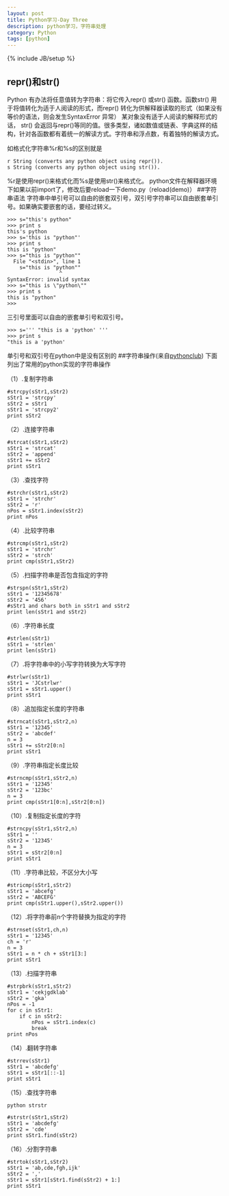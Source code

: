 ```yaml
---
layout: post
title: Python学习-Day Three
description: python学习，字符串处理
category: Python
tags: [python]
---
```

{% include JB/setup %}
## repr()和str()
Python 有办法将任意值转为字符串：将它传入repr() 或str() 函数。函数str() 用于将值转化为适于人阅读的形式，而repr() 转化为供解释器读取的形式（如果没有等价的语法，则会发生SyntaxError 异常） 某对象没有适于人阅读的解释形式的话， str() 会返回与repr()等同的值。很多类型，诸如数值或链表、字典这样的结构，针对各函数都有着统一的解读方式。字符串和浮点数，有着独特的解读方式。

如格式化字符串%r和%s的区别就是

    r String (converts any python object using repr()). 
    s String (converts any python object using str()).
%r是使用repr()来格式化而%s是使用str()来格式化。
python文件在解释器环境下如果以前import了，修改后要reload一下demo.py（reload(demo)）
##字符串语法
字符串中单引号可以自由的嵌套双引号，双引号字符串可以自由嵌套单引号。如果确实要嵌套的话，要经过转义。

    >>> s="this's python"
    >>> print s
    this's python
    >>> s='this is "python"'
    >>> print s
    this is "python"
    >>> s="this is "python""
      File "<stdin>", line 1
        s="this is "python""
                     ^
    SyntaxError: invalid syntax
    >>> s="this is \"python\""
    >>> print s
    this is "python"
    >>>
三引号里面可以自由的嵌套单引号和双引号。

    >>> s=''' "this is a 'python' '''
    >>> print s
    "this is a 'python'
单引号和双引号在python中是没有区别的
##字符串操作(来自[pythonclub](http://www.pythonclub.org/python-basic/string))
下面列出了常用的python实现的字符串操作

（1）.复制字符串
    
    #strcpy(sStr1,sStr2)
    sStr1 = 'strcpy'
    sStr2 = sStr1
    sStr1 = 'strcpy2'
    print sStr2
（2）.连接字符串

    #strcat(sStr1,sStr2)
    sStr1 = 'strcat'
    sStr2 = 'append'
    sStr1 += sStr2
    print sStr1
（3）.查找字符
    
    #strchr(sStr1,sStr2)
    sStr1 = 'strchr'
    sStr2 = 'r'
    nPos = sStr1.index(sStr2)
    print nPos
（4）.比较字符串

    #strcmp(sStr1,sStr2)
    sStr1 = 'strchr'
    sStr2 = 'strch'
    print cmp(sStr1,sStr2)
（5）.扫描字符串是否包含指定的字符

    #strspn(sStr1,sStr2)
    sStr1 = '12345678'
    sStr2 = '456'
    #sStr1 and chars both in sStr1 and sStr2
    print len(sStr1 and sStr2)
（6）.字符串长度
    
    #strlen(sStr1)
    sStr1 = 'strlen'
    print len(sStr1)
（7）.将字符串中的小写字符转换为大写字符

    #strlwr(sStr1)
    sStr1 = 'JCstrlwr'
    sStr1 = sStr1.upper()
    print sStr1
（8）.追加指定长度的字符串

    #strncat(sStr1,sStr2,n)
    sStr1 = '12345'
    sStr2 = 'abcdef'
    n = 3
    sStr1 += sStr2[0:n]
    print sStr1
（9）.字符串指定长度比较

    #strncmp(sStr1,sStr2,n)
    sStr1 = '12345'
    sStr2 = '123bc'
    n = 3
    print cmp(sStr1[0:n],sStr2[0:n])
（10）.复制指定长度的字符

    #strncpy(sStr1,sStr2,n)
    sStr1 = ''
    sStr2 = '12345'
    n = 3
    sStr1 = sStr2[0:n]
    print sStr1
（11）.字符串比较，不区分大小写
    
    #stricmp(sStr1,sStr2)
    sStr1 = 'abcefg'
    sStr2 = 'ABCEFG'
    print cmp(sStr1.upper(),sStr2.upper())

（12）.将字符串前n个字符替换为指定的字符

    #strnset(sStr1,ch,n)
    sStr1 = '12345'
    ch = 'r'
    n = 3
    sStr1 = n * ch + sStr1[3:]
    print sStr1
（13）.扫描字符串
    
    #strpbrk(sStr1,sStr2)
    sStr1 = 'cekjgdklab'
    sStr2 = 'gka'
    nPos = -1
    for c in sStr1:
        if c in sStr2:
            nPos = sStr1.index(c)
            break
    print nPos
（14）.翻转字符串
    
    #strrev(sStr1)
    sStr1 = 'abcdefg'
    sStr1 = sStr1[::-1]
    print sStr1
（15）.查找字符串
    
    python strstr
    
    #strstr(sStr1,sStr2)
    sStr1 = 'abcdefg'
    sStr2 = 'cde'
    print sStr1.find(sStr2)
（16）.分割字符串

    #strtok(sStr1,sStr2)
    sStr1 = 'ab,cde,fgh,ijk'
    sStr2 = ','
    sStr1 = sStr1[sStr1.find(sStr2) + 1:]
    print sStr1
